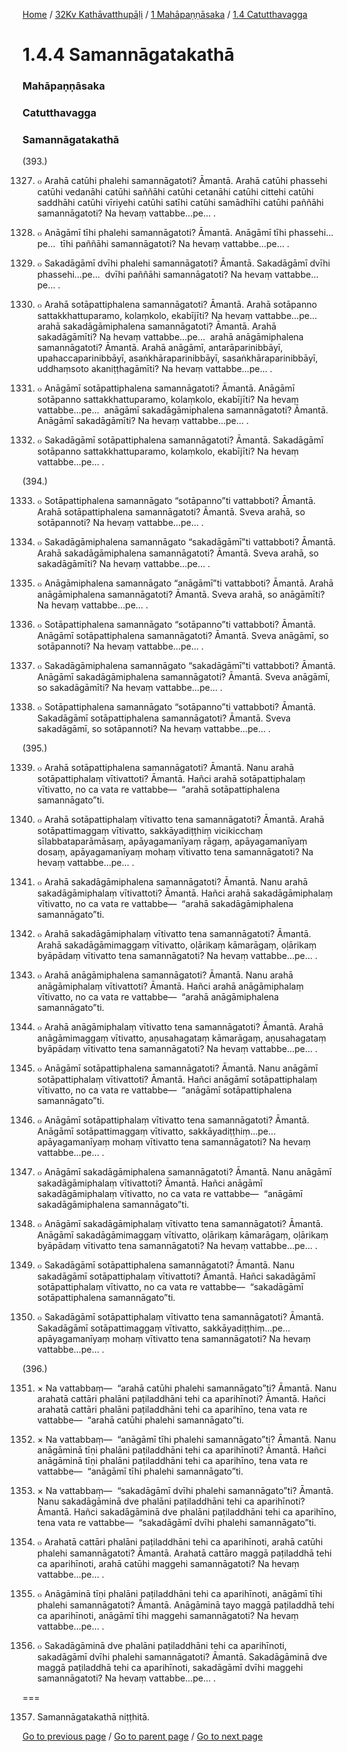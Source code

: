 
[Home](/) / [32Kv Kathāvatthupāḷi](/tipitaka/32Kv.md) / [1 Mahāpaṇṇāsaka](/tipitaka/32Kv/1.md) / [1.4 Catutthavagga](/tipitaka/32Kv/1/1.4.md)

# 1.4.4 Samannāgatakathā

### Mahāpaṇṇāsaka

### Catutthavagga

### Samannāgatakathā

(393.)

1327. ๐ Arahā catūhi phalehi samannāgatoti? Āmantā. Arahā catūhi phassehi catūhi vedanāhi catūhi saññāhi catūhi cetanāhi catūhi cittehi catūhi saddhāhi catūhi vīriyehi catūhi satīhi catūhi samādhīhi catūhi paññāhi samannāgatoti? Na hevaṃ vattabbe…pe… .

1328. ๐ Anāgāmī tīhi phalehi samannāgatoti? Āmantā. Anāgāmī tīhi phassehi…pe…  tīhi paññāhi samannāgatoti? Na hevaṃ vattabbe…pe… .

1329. ๐ Sakadāgāmī dvīhi phalehi samannāgatoti? Āmantā. Sakadāgāmī dvīhi phassehi…pe…  dvīhi paññāhi samannāgatoti? Na hevaṃ vattabbe…pe… .

1330. ๐ Arahā sotāpattiphalena samannāgatoti? Āmantā. Arahā sotāpanno sattakkhattuparamo, kolaṃkolo, ekabījīti? Na hevaṃ vattabbe…pe…  arahā sakadāgāmiphalena samannāgatoti? Āmantā. Arahā sakadāgāmīti? Na hevaṃ vattabbe…pe…  arahā anāgāmiphalena samannāgatoti? Āmantā. Arahā anāgāmī, antarāparinibbāyī, upahaccaparinibbāyī, asaṅkhāraparinibbāyī, sasaṅkhāraparinibbāyī, uddhaṃsoto akaniṭṭhagāmīti? Na hevaṃ vattabbe…pe… .

1331. ๐ Anāgāmī sotāpattiphalena samannāgatoti? Āmantā. Anāgāmī sotāpanno sattakkhattuparamo, kolaṃkolo, ekabījīti? Na hevaṃ vattabbe…pe…  anāgāmī sakadāgāmiphalena samannāgatoti? Āmantā. Anāgāmī sakadāgāmīti? Na hevaṃ vattabbe…pe… .

1332. ๐ Sakadāgāmī sotāpattiphalena samannāgatoti? Āmantā. Sakadāgāmī sotāpanno sattakkhattuparamo, kolaṃkolo, ekabījīti? Na hevaṃ vattabbe…pe… .

(394.)

1333. ๐ Sotāpattiphalena samannāgato “sotāpanno”ti vattabboti? Āmantā. Arahā sotāpattiphalena samannāgatoti? Āmantā. Sveva arahā, so sotāpannoti? Na hevaṃ vattabbe…pe… .

1334. ๐ Sakadāgāmiphalena samannāgato “sakadāgāmī”ti vattabboti? Āmantā. Arahā sakadāgāmiphalena samannāgatoti? Āmantā. Sveva arahā, so sakadāgāmīti? Na hevaṃ vattabbe…pe… .

1335. ๐ Anāgāmiphalena samannāgato “anāgāmī”ti vattabboti? Āmantā. Arahā anāgāmiphalena samannāgatoti? Āmantā. Sveva arahā, so anāgāmīti? Na hevaṃ vattabbe…pe… .

1336. ๐ Sotāpattiphalena samannāgato “sotāpanno”ti vattabboti? Āmantā. Anāgāmī sotāpattiphalena samannāgatoti? Āmantā. Sveva anāgāmī, so sotāpannoti? Na hevaṃ vattabbe…pe… .

1337. ๐ Sakadāgāmiphalena samannāgato “sakadāgāmī”ti vattabboti? Āmantā. Anāgāmī sakadāgāmiphalena samannāgatoti? Āmantā. Sveva anāgāmī, so sakadāgāmīti? Na hevaṃ vattabbe…pe… .

1338. ๐ Sotāpattiphalena samannāgato “sotāpanno”ti vattabboti? Āmantā. Sakadāgāmī sotāpattiphalena samannāgatoti? Āmantā. Sveva sakadāgāmī, so sotāpannoti? Na hevaṃ vattabbe…pe… .

(395.)

1339. ๐ Arahā sotāpattiphalena samannāgatoti? Āmantā. Nanu arahā sotāpattiphalaṃ vītivattoti? Āmantā. Hañci arahā sotāpattiphalaṃ vītivatto, no ca vata re vattabbe—  “arahā sotāpattiphalena samannāgato”ti.

1340. ๐ Arahā sotāpattiphalaṃ vītivatto tena samannāgatoti? Āmantā. Arahā sotāpattimaggaṃ vītivatto, sakkāyadiṭṭhiṃ vicikicchaṃ sīlabbataparāmāsaṃ, apāyagamanīyaṃ rāgaṃ, apāyagamanīyaṃ dosaṃ, apāyagamanīyaṃ mohaṃ vītivatto tena samannāgatoti? Na hevaṃ vattabbe…pe… .

1341. ๐ Arahā sakadāgāmiphalena samannāgatoti? Āmantā. Nanu arahā sakadāgāmiphalaṃ vītivattoti? Āmantā. Hañci arahā sakadāgāmiphalaṃ vītivatto, no ca vata re vattabbe—  “arahā sakadāgāmiphalena samannāgato”ti.

1342. ๐ Arahā sakadāgāmiphalaṃ vītivatto tena samannāgatoti? Āmantā. Arahā sakadāgāmimaggaṃ vītivatto, oḷārikaṃ kāmarāgaṃ, oḷārikaṃ byāpādaṃ vītivatto tena samannāgatoti? Na hevaṃ vattabbe…pe… .

1343. ๐ Arahā anāgāmiphalena samannāgatoti? Āmantā. Nanu arahā anāgāmiphalaṃ vītivattoti? Āmantā. Hañci arahā anāgāmiphalaṃ vītivatto, no ca vata re vattabbe—  “arahā anāgāmiphalena samannāgato”ti.

1344. ๐ Arahā anāgāmiphalaṃ vītivatto tena samannāgatoti? Āmantā. Arahā anāgāmimaggaṃ vītivatto, aṇusahagataṃ kāmarāgaṃ, aṇusahagataṃ byāpādaṃ vītivatto tena samannāgatoti? Na hevaṃ vattabbe…pe… .

1345. ๐ Anāgāmī sotāpattiphalena samannāgatoti? Āmantā. Nanu anāgāmī sotāpattiphalaṃ vītivattoti? Āmantā. Hañci anāgāmī sotāpattiphalaṃ vītivatto, no ca vata re vattabbe—  “anāgāmī sotāpattiphalena samannāgato”ti.

1346. ๐ Anāgāmī sotāpattiphalaṃ vītivatto tena samannāgatoti? Āmantā. Anāgāmī sotāpattimaggaṃ vītivatto, sakkāyadiṭṭhiṃ…pe…  apāyagamanīyaṃ mohaṃ vītivatto tena samannāgatoti? Na hevaṃ vattabbe…pe… .

1347. ๐ Anāgāmī sakadāgāmiphalena samannāgatoti? Āmantā. Nanu anāgāmī sakadāgāmiphalaṃ vītivattoti? Āmantā. Hañci anāgāmī sakadāgāmiphalaṃ vītivatto, no ca vata re vattabbe—  “anāgāmī sakadāgāmiphalena samannāgato”ti.

1348. ๐ Anāgāmī sakadāgāmiphalaṃ vītivatto tena samannāgatoti? Āmantā. Anāgāmī sakadāgāmimaggaṃ vītivatto, oḷārikaṃ kāmarāgaṃ, oḷārikaṃ byāpādaṃ vītivatto tena samannāgatoti? Na hevaṃ vattabbe…pe… .

1349. ๐ Sakadāgāmī sotāpattiphalena samannāgatoti? Āmantā. Nanu sakadāgāmī sotāpattiphalaṃ vītivattoti? Āmantā. Hañci sakadāgāmī sotāpattiphalaṃ vītivatto, no ca vata re vattabbe—  “sakadāgāmī sotāpattiphalena samannāgato”ti.

1350. ๐ Sakadāgāmī sotāpattiphalaṃ vītivatto tena samannāgatoti? Āmantā. Sakadāgāmī sotāpattimaggaṃ vītivatto, sakkāyadiṭṭhiṃ…pe…  apāyagamanīyaṃ mohaṃ vītivatto tena samannāgatoti? Na hevaṃ vattabbe…pe… .

(396.)

1351. × Na vattabbaṃ—  “arahā catūhi phalehi samannāgato”ti? Āmantā. Nanu arahatā cattāri phalāni paṭiladdhāni tehi ca aparihīnoti? Āmantā. Hañci arahatā cattāri phalāni paṭiladdhāni tehi ca aparihīno, tena vata re vattabbe—  “arahā catūhi phalehi samannāgato”ti.

1352. × Na vattabbaṃ—  “anāgāmī tīhi phalehi samannāgato”ti? Āmantā. Nanu anāgāminā tīṇi phalāni paṭiladdhāni tehi ca aparihīnoti? Āmantā. Hañci anāgāminā tīṇi phalāni paṭiladdhāni tehi ca aparihīno, tena vata re vattabbe—  “anāgāmī tīhi phalehi samannāgato”ti.

1353. × Na vattabbaṃ—  “sakadāgāmī dvīhi phalehi samannāgato”ti? Āmantā. Nanu sakadāgāminā dve phalāni paṭiladdhāni tehi ca aparihīnoti? Āmantā. Hañci sakadāgāminā dve phalāni paṭiladdhāni tehi ca aparihīno, tena vata re vattabbe—  “sakadāgāmī dvīhi phalehi samannāgato”ti.

1354. ๐ Arahatā cattāri phalāni paṭiladdhāni tehi ca aparihīnoti, arahā catūhi phalehi samannāgatoti? Āmantā. Arahatā cattāro maggā paṭiladdhā tehi ca aparihīnoti, arahā catūhi maggehi samannāgatoti? Na hevaṃ vattabbe…pe… .

1355. ๐ Anāgāminā tīṇi phalāni paṭiladdhāni tehi ca aparihīnoti, anāgāmī tīhi phalehi samannāgatoti? Āmantā. Anāgāminā tayo maggā paṭiladdhā tehi ca aparihīnoti, anāgāmī tīhi maggehi samannāgatoti? Na hevaṃ vattabbe…pe… .

1356. ๐ Sakadāgāminā dve phalāni paṭiladdhāni tehi ca aparihīnoti, sakadāgāmī dvīhi phalehi samannāgatoti? Āmantā. Sakadāgāminā dve maggā paṭiladdhā tehi ca aparihīnoti, sakadāgāmī dvīhi maggehi samannāgatoti? Na hevaṃ vattabbe…pe… .

===

1357. Samannāgatakathā niṭṭhitā.



[Go to previous page](/tipitaka/32Kv/1/1.4/1.4.3.md) / [Go to parent page](/tipitaka/32Kv/1/1.4.md) / [Go to next page](/tipitaka/32Kv/1/1.4/1.4.5.md)


